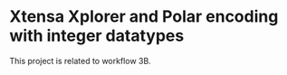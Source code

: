 # Xtensa Xplorer and Polar encoding with integer datatypes

This project is related to workflow 3B.
